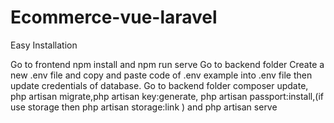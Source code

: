 # Ecommerce-vue-laravel

Easy Installation

Go to frontend npm install and npm run serve
Go to backend folder Create a new .env file and copy and paste code of .env example into .env file then update credentials of database.
Go to backend folder composer update, php artisan migrate,php artisan key:generate, php artisan passport:install,(if use storage then php artisan storage:link ) and php artisan serve
